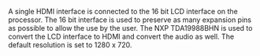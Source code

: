 A single HDMI interface is connected to the 16 bit LCD interface on the processor. The 16 bit interface is used to preserve as many expansion pins as possible to allow the use by the user. The NXP TDA19988BHN is used to convert the LCD interface to HDMI and convert the audio as well. The default resolution is set to 1280 x 720.
